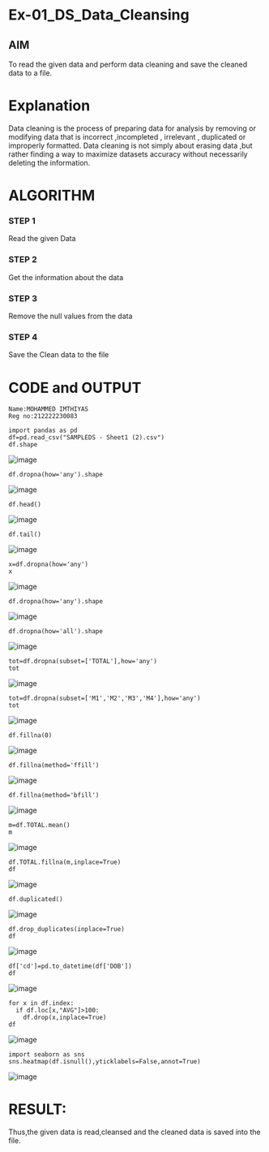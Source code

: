 # Ex-01_DS_Data_Cleansing


## AIM
To read the given data and perform data cleaning and save the cleaned data to a file. 

# Explanation
Data cleaning is the process of preparing data for analysis by removing or modifying data that is incorrect ,incompleted , irrelevant , duplicated or improperly formatted. 
Data cleaning is not simply about erasing data ,but rather finding a way to maximize datasets accuracy without necessarily deleting the information. 

# ALGORITHM
### STEP 1
Read the given Data
### STEP 2
Get the information about the data
### STEP 3
Remove the null values from the data
### STEP 4
Save the Clean data to the file

# CODE and OUTPUT
```
Name:MOHAMMED IMTHIYAS
Reg no:212222230083
```
```
import pandas as pd
df=pd.read_csv("SAMPLEDS - Sheet1 (2).csv")
df.shape
```

![image](https://github.com/imthiyas19/ODD2023-Datascience-Ex01/assets/120353416/cbe5e940-c557-4cbf-a569-6a8e6caf35bd)
```
df.dropna(how='any').shape
```

![image](https://github.com/imthiyas19/ODD2023-Datascience-Ex01/assets/120353416/285e85ee-2cea-4348-93d9-e2f011d7544e)
```
df.head()
```
![image](https://github.com/imthiyas19/ODD2023-Datascience-Ex01/assets/120353416/5fba4320-3bb9-497d-ad85-c4216daf13de)
```
df.tail()
```
![image](https://github.com/imthiyas19/ODD2023-Datascience-Ex01/assets/120353416/33555598-e151-41ca-8d6f-9c576c849a6c)
```
x=df.dropna(how='any')
x
```
![image](https://github.com/imthiyas19/ODD2023-Datascience-Ex01/assets/120353416/24293499-83d4-426f-95fb-063f81f1a87a)
```
df.dropna(how='any').shape
```
![image](https://github.com/imthiyas19/ODD2023-Datascience-Ex01/assets/120353416/b769a864-eb42-484a-87b5-8f2f2f74c8e0)
```
df.dropna(how='all').shape
```
![image](https://github.com/imthiyas19/ODD2023-Datascience-Ex01/assets/120353416/615827d6-f4e4-4100-9a7a-168c90c8a751)
```
tot=df.dropna(subset=['TOTAL'],how='any')
tot
```
![image](https://github.com/imthiyas19/ODD2023-Datascience-Ex01/assets/120353416/b9a006e0-1e52-488a-b9ed-88a2f5e2f677)
```
tot=df.dropna(subset=['M1','M2','M3','M4'],how='any')
tot
```
![image](https://github.com/imthiyas19/ODD2023-Datascience-Ex01/assets/120353416/52a3abfd-3d97-4f27-84f7-6e1a60cd58cc)
```
df.fillna(0)
```
![image](https://github.com/imthiyas19/ODD2023-Datascience-Ex01/assets/120353416/53720642-91b1-4e2d-833f-c2e6803acfff)
```
df.fillna(method='ffill')
```
![image](https://github.com/imthiyas19/ODD2023-Datascience-Ex01/assets/120353416/7832d03e-1bd9-4d36-87af-894517320e2b)
```
df.fillna(method='bfill')
```
![image](https://github.com/imthiyas19/ODD2023-Datascience-Ex01/assets/120353416/0f00b1db-ab6f-4c1a-8f6a-523749472dfd)
```
m=df.TOTAL.mean()
m
```

![image](https://github.com/imthiyas19/ODD2023-Datascience-Ex01/assets/120353416/3c1fb8c1-f72e-40f6-9a8d-2aa67a474048)
```
df.TOTAL.fillna(m,inplace=True)
df
```
![image](https://github.com/imthiyas19/ODD2023-Datascience-Ex01/assets/120353416/838b3123-ea16-4886-bec0-c809e4ea7625)
```
df.duplicated()
```
![image](https://github.com/imthiyas19/ODD2023-Datascience-Ex01/assets/120353416/69fa046f-2083-489f-92ad-9f37e66c979f)
```
df.drop_duplicates(inplace=True)
df
```
![image](https://github.com/imthiyas19/ODD2023-Datascience-Ex01/assets/120353416/dc647a3a-f976-442a-9671-59455d4af65d)
```
df['cd']=pd.to_datetime(df['DOB'])
df
```
![image](https://github.com/imthiyas19/ODD2023-Datascience-Ex01/assets/120353416/0cd18070-5f52-4aa5-8de4-4c8077029802)
```
for x in df.index:
  if df.loc[x,"AVG"]>100:
    df.drop(x,inplace=True)
df
```
![image](https://github.com/imthiyas19/ODD2023-Datascience-Ex01/assets/120353416/1b9a9896-bb52-41f6-b080-e7fd5675bb6c)
```
import seaborn as sns
sns.heatmap(df.isnull(),yticklabels=False,annot=True)
```
![image](https://github.com/imthiyas19/ODD2023-Datascience-Ex01/assets/120353416/10a1c9cc-e1d7-427d-802b-280b85b27cb1)

# RESULT:
Thus,the given data is read,cleansed and the cleaned data is saved into the file.

